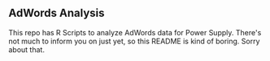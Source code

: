 ## AdWords Analysis

This repo has R Scripts to analyze AdWords data for Power Supply.  There's not much to inform you on just yet, so this README is kind of boring.  Sorry about that.